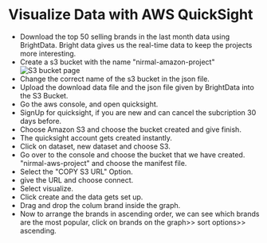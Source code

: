 # Visualize Data with AWS QuickSight

-  Download the top 50 selling brands in the last month data using BrightData. Bright data gives us the real-time data to keep the projects more interesting.
-  Create a s3 bucket with the name "nirmal-amazon-project"
  ![S3 bucket page](./![image](https://github.com/nirmal-jack/quicksightaws/assets/170439621/54e3674e-c5a4-4d7b-b1a2-75f95de02e35))
- Change the correct name of the s3 bucket in the json file.
- Upload the download data file and the json file given by BrightData into the S3 Bucket.
- Go the aws console, and open quicksight.
- SignUp for quicksight, if you are new and can cancel the subcription 30 days before.
- Choose Amazon S3 and choose the bucket created and give finish.
- The quicksight account gets created instantly.
- Click on dataset, new dataset and choose S3. 
- Go over to the console and choose the bucket that we have created. "nirmal-aws-project" and choose the manifest file.
- Select the "COPY S3 URL" Option.
- give the URL and choose connect.
- Select visualize.
- Click create and the data gets set up.
- Drag and drop the colum brand inside the graph.
- Now to arrange the brands in ascending order, we can see which brands are the most popular, click on brands on the graph>> sort options>> ascending.





